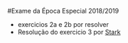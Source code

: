 #Exame da Época Especial 2018/2019

* exercicios  2a e 2b por resolver
* Resolução do exercicio 3 por [Stark](https://github.com/stark75)
